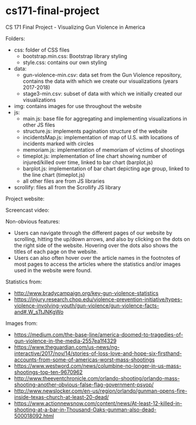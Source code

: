# cs171-final-project
CS 171 Final Project - Visualizing Gun Violence in America

Folders:
- css: folder of CSS files
	- bootstrap.min.css: Bootstrap library styling
	- style.css: contains our own styling
- data: 
	- gun-violence-min.csv: data set from the Gun Violence repository, contains the data with which we create our visualizations (years 2017-2018)
	- stage3-min.csv: subset of data with which we initially created our visualizations
- img: contains images for use throughout the website
- js: 
	- main.js: base file for aggregating and implementing visualizations in other JS files
	- structure.js: implements pagination structure of the website
	- incidentsMap.js: implementation of map of U.S. with locations of incidents marked with circles
	- memoriam.js: implementation of memoriam of victims of shootings
	- timeplot.js: implementation of line chart showing number of injured/killed over time, linked to bar chart (barplot.js)
	- barplot.js: implementation of bar chart depicting age group, linked to the line chart (timeplot.js)
	- all other files are from JS libraries
- scrollify: files all from the Scrollify JS library 

Project website:

Screencast video:

Non-obvious features:
- Users can navigate through the different pages of our website by scrolling, hitting the up/down arrows, and also by clicking on the dots on the right side of the website. Hovering over the dots also shows the titles of each page on the website.
- Users can also often hover over the article names in the footnotes of most pages to access the articles where the statistics and/or images used in the website were found.

Statistics from:
- http://www.bradycampaign.org/key-gun-violence-statistics
- https://injury.research.chop.edu/violence-prevention-initiative/types-violence-involving-youth/gun-violence/gun-violence-facts-and#.W_sTtJNKgWo

Images from:
- https://medium.com/the-base-line/america-doomed-to-tragedies-of-gun-violence-in-the-media-2557ea1f4329
- https://www.theguardian.com/us-news/ng-interactive/2017/nov/14/stories-of-loss-love-and-hope-six-firsthand-accounts-from-some-of-americas-worst-mass-shootings
- https://www.westword.com/news/columbine-no-longer-in-us-mass-shootings-top-ten-9670962
- http://www.theeventchronicle.com/orlando-shooting/orlando-mass-shooting-another-obvious-false-flag-government-psyop/
- http://www.newslocker.com/en-us/region/orlando/gunman-opens-fire-inside-texas-church-at-least-20-dead/
- https://www.actionnewsnow.com/content/news/At-least-12-killed-in-shooting-at-a-bar-in-Thousand-Oaks-gunman-also-dead-500018092.html

